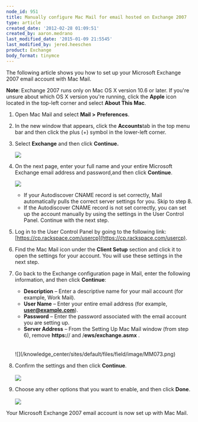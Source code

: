```yaml
---
node_id: 951
title: Manually configure Mac Mail for email hosted on Exchange 2007
type: article
created_date: '2012-02-28 01:09:51'
created_by: aaron.medrano
last_modified_date: '2015-01-09 21:5545'
last_modified_by: jered.heeschen
product: Exchange
body_format: tinymce
---
```


The following article shows you how to set up your Microsoft Exchange
2007 email account with Mac Mail.

**Note**: Exchange 2007 runs only on Mac OS X version 10.6 or later. If
you're unsure about which OS X version you're running, click the
**Apple** icon located in the top-left corner and select **About This
Mac**.

1.  Open Mac Mail and select **Mail \>** **Preferences**.
2.  In the new window that appears, click the **Accounts**tab in the top
    menu bar and then click the plus (+) symbol in the lower-left
    corner.
3.  Select **Exchange** and then click **Continue.**

    ![](/knowledge_center/sites/default/files/field/image/MM071.png)

4.  On the next page, enter your full name and your entire Microsoft
    Exchange email address and password,and then click **Continue**.

    ![](/knowledge_center/sites/default/files/field/image/MM072.png)

    -   If your Autodiscover CNAME record is set correctly, Mail
        automatically pulls the correct server settings for you. Skip to
        step 8.
    -   If the Autodiscover CNAME record is not set correctly, you can
        set up the account manually by using the settings in the User
        Control Panel. Continue with the next step.

5.  Log in to the User Control Panel by going to the following link:
    [https://cp.rackspace.com/usercp](https://cp.rackspace.com/usercp).
6.  Find the Mac Mail icon under the **Client Setup** section and click
    it to open the settings for your account. You will use these
    settings in the next step.
7.  Go back to the Exchange configuration page in Mail, enter the
    following information, and then click **Continue**:
    -   **Description** &ndash; Enter a descriptive name for your mail account
        (for example, Work Mail).
    -   **User Name** &ndash; Enter your entire email address (for example,
        **user@example.com**).
    -   **Password** &ndash; Enter the password associated with the email
        account you are setting up.
    -   **Server Address** &ndash; From the Setting Up Mac Mail window (from
        step 6), remove **https:**// and /**ews/exchange.asmx** .

    <br>
     <br>
     ![](/knowledge_center/sites/default/files/field/image/MM073.png)
8.  Confirm the settings and then click **Continue**.<br>
     <br>
     ![](/knowledge_center/sites/default/files/field/image/MM074.png)
9.  Choose any other options that you want to enable, and then click
    **Done**.<br>
     <br>
     ![](/knowledge_center/sites/default/files/field/image/MM075.png)

Your Microsoft Exchange 2007 email account is now set up with Mac Mail.

